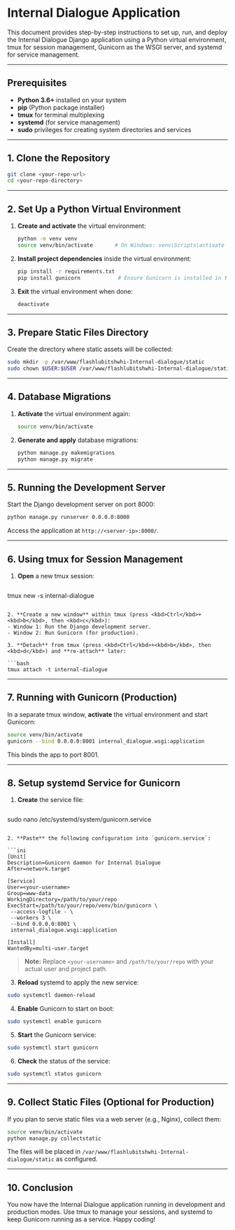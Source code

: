 # Internal Dialogue Application

This document provides step-by-step instructions to set up, run, and deploy the Internal Dialogue Django application using a Python virtual environment, tmux for session management, Gunicorn as the WSGI server, and systemd for service management.

---

## Prerequisites

* **Python 3.6+** installed on your system
* **pip** (Python package installer)
* **tmux** for terminal multiplexing
* **systemd** (for service management)
* **sudo** privileges for creating system directories and services

---

## 1. Clone the Repository

```bash
git clone <your-repo-url>
cd <your-repo-directory>
```

---

## 2. Set Up a Python Virtual Environment

1. **Create and activate** the virtual environment:

   ```bash
   python -m venv venv
   source venv/bin/activate       # On Windows: venv\Scripts\activate
   ```

2. **Install project dependencies** inside the virtual environment:

   ```bash
   pip install -r requirements.txt
   pip install gunicorn            # Ensure Gunicorn is installed in the venv
   ```

3. **Exit** the virtual environment when done:

   ```bash
   deactivate
   ```

---

## 3. Prepare Static Files Directory

Create the directory where static assets will be collected:

```bash
sudo mkdir -p /var/www/flashlubitshwhi-Internal-dialogue/static
sudo chown $USER:$USER /var/www/flashlubitshwhi-Internal-dialogue/static
```

---

## 4. Database Migrations

1. **Activate** the virtual environment again:

   ```bash
   source venv/bin/activate
   ```

2. **Generate and apply** database migrations:

   ```bash
   python manage.py makemigrations
   python manage.py migrate
   ```

---

## 5. Running the Development Server

Start the Django development server on port 8000:

```bash
python manage.py runserver 0.0.0.0:8000
```

Access the application at `http://<server-ip>:8000/`.

---

## 6. Using tmux for Session Management

1. **Open** a new tmux session:

   ```bash
   ```

tmux new -s internal-dialogue

````

2. **Create a new window** within tmux (press <kbd>Ctrl</kbd>+<kbd>b</kbd>, then <kbd>c</kbd>):
- Window 1: Run the Django development server.
- Window 2: Run Gunicorn (for production).

3. **Detach** from tmux (press <kbd>Ctrl</kbd>+<kbd>b</kbd>, then <kbd>d</kbd>) and **re-attach** later:

```bash
tmux attach -t internal-dialogue
````

---

## 7. Running with Gunicorn (Production)

In a separate tmux window, **activate** the virtual environment and start Gunicorn:

```bash
source venv/bin/activate
gunicorn --bind 0.0.0.0:8001 internal_dialogue.wsgi:application
```

This binds the app to port 8001.

---

## 8. Setup systemd Service for Gunicorn

1. **Create** the service file:

   ```bash
   ```

sudo nano /etc/systemd/system/gunicorn.service

````

2. **Paste** the following configuration into `gunicorn.service`:

```ini
[Unit]
Description=Gunicorn daemon for Internal Dialogue
After=network.target

[Service]
User=<your-username>
Group=www-data
WorkingDirectory=/path/to/your/repo
ExecStart=/path/to/your/repo/venv/bin/gunicorn \
 --access-logfile - \
 --workers 3 \
 --bind 0.0.0.0:8001 \
 internal_dialogue.wsgi:application

[Install]
WantedBy=multi-user.target
````

> **Note:** Replace `<your-username>` and `/path/to/your/repo` with your actual user and project path.

3. **Reload** systemd to apply the new service:

```bash
sudo systemctl daemon-reload
```

4. **Enable** Gunicorn to start on boot:

```bash
sudo systemctl enable gunicorn
```

5. **Start** the Gunicorn service:

```bash
sudo systemctl start gunicorn
```

6. **Check** the status of the service:

```bash
sudo systemctl status gunicorn
```

---

## 9. Collect Static Files (Optional for Production)

If you plan to serve static files via a web server (e.g., Nginx), collect them:

```bash
source venv/bin/activate
python manage.py collectstatic
```

The files will be placed in `/var/www/flashlubitshwhi-Internal-dialogue/static` as configured.

---

## 10. Conclusion

You now have the Internal Dialogue application running in development and production modes. Use tmux to manage your sessions, and systemd to keep Gunicorn running as a service. Happy coding!
